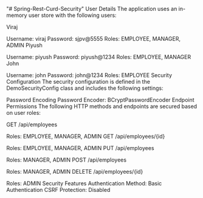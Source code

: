 "# Spring-Rest-Curd-Security" 
User Details
The application uses an in-memory user store with the following users:

Viraj

Username: viraj
Password: sjpv@5555
Roles: EMPLOYEE, MANAGER, ADMIN
Piyush

Username: piyush
Password: piyush@1234
Roles: EMPLOYEE, MANAGER
John

Username: john
Password: john@1234
Roles: EMPLOYEE
Security Configuration
The security configuration is defined in the DemoSecurityConfig class and includes the following settings:

Password Encoding
Password Encoder: BCryptPasswordEncoder
Endpoint Permissions
The following HTTP methods and endpoints are secured based on user roles:

GET /api/employees

Roles: EMPLOYEE, MANAGER, ADMIN
GET /api/employees/{id}

Roles: EMPLOYEE, MANAGER, ADMIN
PUT /api/employees

Roles: MANAGER, ADMIN
POST /api/employees

Roles: MANAGER, ADMIN
DELETE /api/employees/{id}

Roles: ADMIN
Security Features
Authentication Method: Basic Authentication
CSRF Protection: Disabled
